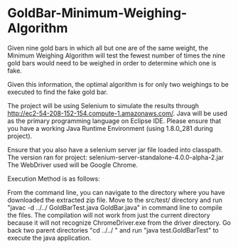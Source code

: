 # GoldBar-Minimum-Weighing-Algorithm

Given nine gold bars in which all but one are of the same weight, the Minimum Weighing Algorithm will test the fewest number of times the 
nine gold bars would need to be weighed in order to determine which one is fake.

Given this information, the optimal algorithm is for only two weighings to be executed to find the fake gold bar.

The project will be using Selenium to simulate the results through http://ec2-54-208-152-154.compute-1.amazonaws.com/. Java will be used as the
primary programming language on Eclipse IDE. Please ensure that you have a working Java Runtime Environment (using 1.8.0_281 during project).

Ensure that you also have a selenium server jar file loaded into classpath. The version ran for project: selenium-server-standalone-4.0.0-alpha-2.jar
The WebDriver used will be Google Chrome.

Execution Method is as follows: 

From the command line, you can navigate to the directory where you have downloaded the extracted zip file. Move to the src/test/ directory and run "javac -d ../../ GoldBarTest.java GoldBar.java" in command line to compile the files. The compilation will not work from just the current directory because it will not recognize ChromeDriver.exe from the driver directory. Go back two parent directories "cd ../../ " and run "java test.GoldBarTest" to execute the java application.
